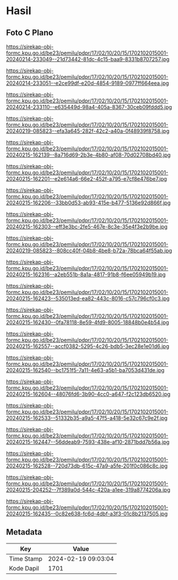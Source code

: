 # Hasil

## Foto C Plano

https://sirekap-obj-formc.kpu.go.id/be23/pemilu/pdpr/17/02/10/20/15/1702102015001-20240214-233049--21d73442-81dc-4c15-baa9-8331b8707257.jpg

https://sirekap-obj-formc.kpu.go.id/be23/pemilu/pdpr/17/02/10/20/15/1702102015001-20240214-233051--e2ce99df-e20d-4854-9189-0977ff664eea.jpg

https://sirekap-obj-formc.kpu.go.id/be23/pemilu/pdpr/17/02/10/20/15/1702102015001-20240214-233110--e635449d-98a4-405a-8367-30ceb09fddd5.jpg

https://sirekap-obj-formc.kpu.go.id/be23/pemilu/pdpr/17/02/10/20/15/1702102015001-20240219-085823--efa3a645-282f-42c2-a40a-0f48939f8758.jpg

https://sirekap-obj-formc.kpu.go.id/be23/pemilu/pdpr/17/02/10/20/15/1702102015001-20240215-162139--8a716d69-2b3e-4b80-af08-70d02708bd40.jpg

https://sirekap-obj-formc.kpu.go.id/be23/pemilu/pdpr/17/02/10/20/15/1702102015001-20240215-162201--e2e614a6-66e2-452f-a795-e7cf8e476be7.jpg

https://sirekap-obj-formc.kpu.go.id/be23/pemilu/pdpr/17/02/10/20/15/1702102015001-20240215-162206--33bb0d53-ab93-415e-b477-5136e92d866f.jpg

https://sirekap-obj-formc.kpu.go.id/be23/pemilu/pdpr/17/02/10/20/15/1702102015001-20240215-162303--eff3e3bc-2fe5-467e-8c3e-35e4f3e2b9be.jpg

https://sirekap-obj-formc.kpu.go.id/be23/pemilu/pdpr/17/02/10/20/15/1702102015001-20240219-085823--808cc40f-04b8-4be8-b72a-78bca64f55ab.jpg

https://sirekap-obj-formc.kpu.go.id/be23/pemilu/pdpr/17/02/10/20/15/1702102015001-20240215-162316--a2eb551b-8a1a-4817-91b8-f6ee05949b19.jpg

https://sirekap-obj-formc.kpu.go.id/be23/pemilu/pdpr/17/02/10/20/15/1702102015001-20240215-162423--535013ed-ea82-443c-8016-c57c796cf0c3.jpg

https://sirekap-obj-formc.kpu.go.id/be23/pemilu/pdpr/17/02/10/20/15/1702102015001-20240215-162430--0fa78118-8e59-4fd9-8005-18848b0e4b54.jpg

https://sirekap-obj-formc.kpu.go.id/be23/pemilu/pdpr/17/02/10/20/15/1702102015001-20240215-162557--accf0382-5295-4c26-bdb5-3ec28e1e01d6.jpg

https://sirekap-obj-formc.kpu.go.id/be23/pemilu/pdpr/17/02/10/20/15/1702102015001-20240215-162540--bc1751f5-7a11-4e63-a5b1-ba7053d431de.jpg

https://sirekap-obj-formc.kpu.go.id/be23/pemilu/pdpr/17/02/10/20/15/1702102015001-20240215-162604--48076fd6-3b90-4cc0-a647-f2c123db6520.jpg

https://sirekap-obj-formc.kpu.go.id/be23/pemilu/pdpr/17/02/10/20/15/1702102015001-20240215-162533--51332b35-a9a5-47f5-a418-5e32c67c9e2f.jpg

https://sirekap-obj-formc.kpu.go.id/be23/pemilu/pdpr/17/02/10/20/15/1702102015001-20240215-162447--56ddeab9-7593-438e-af10-2871bdd7b56a.jpg

https://sirekap-obj-formc.kpu.go.id/be23/pemilu/pdpr/17/02/10/20/15/1702102015001-20240215-162528--720d73db-615c-47a9-a5fe-201f0c086c8c.jpg

https://sirekap-obj-formc.kpu.go.id/be23/pemilu/pdpr/17/02/10/20/15/1702102015001-20240215-204252--7f389a0d-544c-420a-a1ee-319a8774206a.jpg

https://sirekap-obj-formc.kpu.go.id/be23/pemilu/pdpr/17/02/10/20/15/1702102015001-20240215-162435--0c82e638-fc6d-4dbf-a3f3-01c8b2137505.jpg


## Metadata

| Key        | Value               |
| ---------- | ------------------- |
| Time Stamp | 2024-02-19 09:03:04 |
| Kode Dapil | 1701                |




